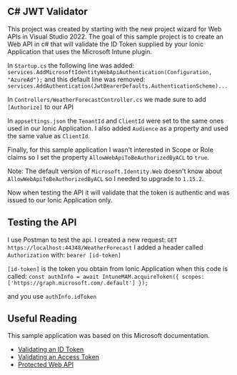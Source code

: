 ## C# JWT Validator
This project was created by starting with the new project wizard for Web APIs in Visual Studio 2022. The goal of this sample project is to create an Web API in c# that will validate the ID Token supplied by your Ionic Application that uses the Microsoft Intune plugin. 

In `Startup.cs` the following line was added:
`services.AddMicrosoftIdentityWebApiAuthentication(Configuration, "AzureAd");`
and this default line was removed:
`services.AddAuthentication(JwtBearerDefaults.AuthenticationScheme)...`

In `Controllers/WeatherForecastController.cs` we made sure to add `[Authorize]` to our API

In `appsettings.json` the `TenantId` and `ClientId` were set to the same ones used in our Ionic Application. I also added `Audience` as a property and used the same value as `ClientId`.

Finally, for this sample application I wasn't interested in Scope or Role claims so I set the property `AllowWebApiToBeAuthorizedByACL` to `true`.

Note: The default version of `Microsoft.Identity.Web` doesn't know about `AllowWebApiToBeAuthorizedByACL` so I needed to upgrade to `1.15.2`.

Now when testing the API it will validate that the token is authentic and was issued to our Ionic Application only.

## Testing the API
I use Postman to test the api. I created a new request:
`GET https://localhost:44348/WeatherForecast`
I added a header called `Authorization` with:
`bearer [id-token]`

`[id-token]` is the token you obtain from Ionic Application when this code is called:
`const authInfo = await IntuneMAM.acquireToken({ scopes: ['https://graph.microsoft.com/.default'] });`

and you use `authInfo.idToken`

## Useful Reading
This sample application was based on this Microsoft documentation.
- [Validating an ID Token](https://docs.microsoft.com/en-us/azure/active-directory/develop/id-tokens#validating-an-id-token)
- [Validating an Access Token](https://docs.microsoft.com/en-us/azure/active-directory/develop/access-tokens#validating-tokens)
- [Protected Web API](https://docs.microsoft.com/en-us/azure/active-directory/develop/scenario-protected-web-api-app-configuration#starting-from-an-existing-aspnet-core-31-application)

